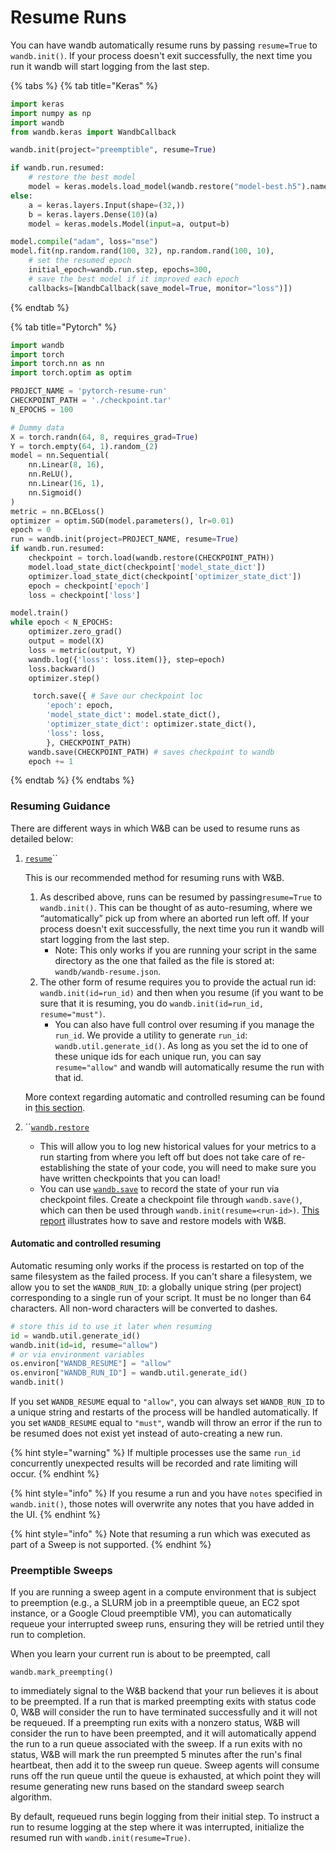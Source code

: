 # Resume Runs

You can have wandb automatically resume runs by passing `resume=True` to `wandb.init()`. If your process doesn't exit successfully, the next time you run it wandb will start logging from the last step.

{% tabs %}
{% tab title="Keras" %}

```python
import keras
import numpy as np
import wandb
from wandb.keras import WandbCallback

wandb.init(project="preemptible", resume=True)

if wandb.run.resumed:
    # restore the best model
    model = keras.models.load_model(wandb.restore("model-best.h5").name)
else:
    a = keras.layers.Input(shape=(32,))
    b = keras.layers.Dense(10)(a)
    model = keras.models.Model(input=a, output=b)

model.compile("adam", loss="mse")
model.fit(np.random.rand(100, 32), np.random.rand(100, 10),
    # set the resumed epoch
    initial_epoch=wandb.run.step, epochs=300,
    # save the best model if it improved each epoch
    callbacks=[WandbCallback(save_model=True, monitor="loss")])
```

{% endtab %}

{% tab title="Pytorch" %}

```python
import wandb
import torch
import torch.nn as nn
import torch.optim as optim

PROJECT_NAME = 'pytorch-resume-run'
CHECKPOINT_PATH = './checkpoint.tar'
N_EPOCHS = 100

# Dummy data
X = torch.randn(64, 8, requires_grad=True)
Y = torch.empty(64, 1).random_(2)
model = nn.Sequential(
    nn.Linear(8, 16),
    nn.ReLU(),
    nn.Linear(16, 1),
    nn.Sigmoid()
)
metric = nn.BCELoss()
optimizer = optim.SGD(model.parameters(), lr=0.01)
epoch = 0
run = wandb.init(project=PROJECT_NAME, resume=True)
if wandb.run.resumed:
    checkpoint = torch.load(wandb.restore(CHECKPOINT_PATH))
    model.load_state_dict(checkpoint['model_state_dict'])
    optimizer.load_state_dict(checkpoint['optimizer_state_dict'])
    epoch = checkpoint['epoch']
    loss = checkpoint['loss']

model.train()
while epoch < N_EPOCHS:
    optimizer.zero_grad()
    output = model(X)
    loss = metric(output, Y)
    wandb.log({'loss': loss.item()}, step=epoch)
    loss.backward()
    optimizer.step()

     torch.save({ # Save our checkpoint loc
        'epoch': epoch,
        'model_state_dict': model.state_dict(),
        'optimizer_state_dict': optimizer.state_dict(),
        'loss': loss,
        }, CHECKPOINT_PATH)
    wandb.save(CHECKPOINT_PATH) # saves checkpoint to wandb
    epoch += 1
```

{% endtab %}
{% endtabs %}

### Resuming Guidance

There are different ways in which W\&B can be used to resume runs as detailed below:

1.  [`resume`](https://docs.wandb.ai/guides/track/advanced/resuming)``

    This is our recommended method for resuming runs with W\&B.&#x20;

    1. As described above, runs can be resumed by passing`resume=True` to `wandb.init()`. This can be thought of as auto-resuming, where we “automatically” pick up from where an aborted run left off. If your process doesn't exit successfully, the next time you run it wandb will start logging from the last step.&#x20;
       - Note: This only works if you are running your script in the same directory as the one that failed as the file is stored at: `wandb/wandb-resume.json`.
    2. The other form of resume requires you to provide the actual run id: `wandb.init(id=run_id)` and then when you resume (if you want to be sure that it is resuming, you do `wandb.init(id=run_id, resume="must")`.
       - You can also have full control over resuming if you manage the `run_id`. We provide a utility to generate `run_id`: `wandb.util.generate_id()`. As long as you set the id to one of these unique ids for each unique run, you can say `resume="allow"` and wandb will automatically resume the run with that id.

    More context regarding automatic and controlled resuming can be found in [this section](resuming.md#undefined).

2.  ``[`wandb.restore`](https://docs.wandb.ai/guides/track/advanced/save-restore#examples-of-wandb.restore)&#x20;
    - This will allow you to log new historical values for your metrics to a run starting from where you left off but does not take care of re-establishing the state of your code, you will need to make sure you have written checkpoints that you can load!
    - You can use [`wandb.save`](https://docs.wandb.ai/guides/track/advanced/save-restore#examples-of-wandb.save) to record the state of your run via checkpoint files. Create a checkpoint file through `wandb.save()`, which can then be used through `wandb.init(resume=<run-id>)`. [This report](https://wandb.ai/lavanyashukla/save_and_restore/reports/Saving-and-Restoring-Models-with-W-B--Vmlldzo3MDQ3Mw) illustrates how to save and restore models with W\&B.

#### Automatic and controlled resuming

Automatic resuming only works if the process is restarted on top of the same filesystem as the failed process. If you can't share a filesystem, we allow you to set the `WANDB_RUN_ID`: a globally unique string (per project) corresponding to a single run of your script. It must be no longer than 64 characters. All non-word characters will be converted to dashes.

```python
# store this id to use it later when resuming
id = wandb.util.generate_id()
wandb.init(id=id, resume="allow")
# or via environment variables
os.environ["WANDB_RESUME"] = "allow"
os.environ["WANDB_RUN_ID"] = wandb.util.generate_id()
wandb.init()
```

If you set `WANDB_RESUME` equal to `"allow"`, you can always set `WANDB_RUN_ID` to a unique string and restarts of the process will be handled automatically. If you set `WANDB_RESUME` equal to `"must"`, wandb will throw an error if the run to be resumed does not exist yet instead of auto-creating a new run.

{% hint style="warning" %}
If multiple processes use the same `run_id` concurrently unexpected results will be recorded and rate limiting will occur.
{% endhint %}

{% hint style="info" %}
If you resume a run and you have `notes` specified in `wandb.init()`, those notes will overwrite any notes that you have added in the UI.
{% endhint %}

{% hint style="info" %}
Note that resuming a run which was executed as part of a Sweep is not supported.
{% endhint %}

### Preemptible Sweeps

If you are running a sweep agent in a compute environment that is subject to preemption (e.g., a SLURM job in a preemptible queue, an EC2 spot instance, or a Google Cloud preemptible VM), you can automatically requeue your interrupted sweep runs, ensuring they will be retried until they run to completion.

When you learn your current run is about to be preempted, call&#x20;

```
wandb.mark_preempting()
```

to immediately signal to the W\&B backend that your run believes it is about to be preempted. If a run that is marked preempting exits with status code 0, W\&B will consider the run to have terminated successfully and it will not be requeued. If a preempting run exits with a nonzero status, W\&B will consider the run to have been preempted, and it will automatically append the run to a run queue associated with the sweep. If a run exits with no status, W\&B will mark the run preempted 5 minutes after the run's final heartbeat, then add it to the sweep run queue. Sweep agents will consume runs off the run queue until the queue is exhausted, at which point they will resume generating new runs based on the standard sweep search algorithm.&#x20;

By default, requeued runs begin logging from their initial step. To instruct a run to resume logging at the step where it was interrupted, initialize the resumed run with `wandb.init(resume=True)`.
